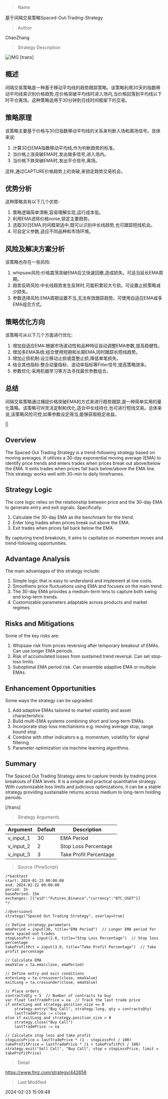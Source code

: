 
> Name

基于间隔交易策略Spaced-Out-Trading-Strategy

> Author

ChaoZhang

> Strategy Description

![IMG](https://www.fmz.com/upload/asset/1065ab4dce3b5191184.png)
[trans]
## 概述

间隔交易策略是一种基于移动平均线的趋势跟踪策略。该策略利用30天的指数移动平均线来识别价格趋势,在价格突破平均线时进入场内,当价格回落到平均线以下时平仓离场。这种策略适用于30分钟到日线时间框架下的交易。

## 策略原理

该策略主要基于价格与30日指数移动平均线的关系来判断入场和离场信号。具体来说:

1. 计算30日EMA指数移动平均线,作为判断趋势的标准。
2. 当价格上涨突破EMA时,发出做多信号,进入场内。
3. 当价格下跌突破EMA时,发出平仓信号,离场。

这样,通过CAPTURE价格趋势上的突破,来锁定趋势交易机会。

## 优势分析

这种策略具有以下几个优势:

1. 策略逻辑简单清晰,容易理解实现,运行成本低。
2. 利用EMA滤除价格noise,锁定主要趋势。
3. 选取30日EMA,时间框架适中,既可以识别中长线趋势,也可跟踪短线机会。
4. 可自定义参数,适应不同品种和市场环境。

## 风险及解决方案分析

该策略也存在一些风险:

1.  whipsaw风险:价格震荡突破EMA后又快速回撤,造成损失。可适当延长EMA周期。
2. 趋势反转风险:中长线趋势发生反转时,可能积累较大亏损。可设置止损策略减少损失。
3. 参数选择风险:EMA周期设置不当,无法有效跟踪趋势。可使用自适应EMA或多EMA组合方式。

## 策略优化方向

该策略可从以下几个方面进行优化:

1. 增加自适应EMA:根据市场波动性和品种特征自动调整EMA参数,提高稳健性。
2. 增加多EMA系统:组合使用短期和长期EMA,同时跟踪长短线趋势。
3. 增加止损机制:设立移动止损或盘整止损,降低单笔损失。
4. 结合其他指标:整合动量指标、波动率指标等Filter信号,提高策略效率。
5. 参数优化:采用机器学习等方法寻找最优参数组合。

## 总结

间隔交易策略通过捕捉价格突破EMA的方式来进行趋势跟踪,是一种简单实用的量化策略。该策略可W灵活定制和优化,适合中长线持仓,也可进行短线交易。总体来说,该策略风险可控,如果参数设定得当,能够获取稳定收益。

||

## Overview

The Spaced Out Trading Strategy is a trend-following strategy based on moving averages. It utilizes a 30-day exponential moving average (EMA) to identify price trends and enters trades when prices break out above/below the EMA. It exits trades when prices fall back below/above the EMA line. This strategy works well with 30-min to daily timeframes.  

## Strategy Logic

The core logic relies on the relationship between price and the 30-day EMA to generate entry and exit signals. Specifically:

1. Calculate the 30-day EMA as the benchmark for the trend.  
2. Enter long trades when prices break out above the EMA. 
3. Exit trades when prices fall back below the EMA.  

By capturing trend breakouts, it aims to capitalize on momentum moves and trend-following opportunities.

## Advantage Analysis 

The main advantages of this strategy include:

1. Simple logic that is easy to understand and implement at low costs.
2. Smoothens price fluctuations using EMA and focuses on the main trend.  
3. The 30-day EMA provides a medium-term lens to capture both swing and long-term trends.
4. Customizable parameters adaptable across products and market regimes.

## Risks and Mitigations

Some of the key risks are:

1. Whipsaw risk from prices reversing after temporary breakout of EMAs. Can use longer EMA periods.   
2. Risk of accumulated losses from sustained trend reversal. Can set stop-loss limits.
3. Suboptimal EMA period risk. Can ensemble adaptive EMA or multiple EMAs.  

## Enhancement Opportunities

Some ways the strategy can be upgraded:

1. Add adaptive EMAs tailored to market volatility and asset characteristics.  
2. Build multi-EMA systems combining short and long-term EMAs.
3. Incorporate stop-loss mechanisms e.g. moving average stop, range bound stop.
4. Combine with other indicators e.g. momentum, volatility for signal filtering.   
5. Parameter optimization via machine learning algorithms.

## Summary

The Spaced Out Trading Strategy aims to capture trends by trading price breakouts of EMA levels. It is a simple and practical quantitative strategy. With customizable loss limits and judicious optimizations, it can be a stable strategy providing sustainable returns across medium to long-term holding periods.

[/trans]

> Strategy Arguments



|Argument|Default|Description|
|----|----|----|
|v_input_1|30|EMA Period|
|v_input_2|2|Stop Loss Percentage|
|v_input_3|3|Take Profit Percentage|


> Source (PineScript)

``` pinescript
/*backtest
start: 2024-01-23 00:00:00
end: 2024-02-22 00:00:00
period: 1h
basePeriod: 15m
exchanges: [{"eid":"Futures_Binance","currency":"BTC_USDT"}]
*/

//@version=5
strategy("Spaced Out Trading Strategy", overlay=true)

// Define strategy parameters
emaPeriod = input(30, title="EMA Period")  // Longer EMA period for more spaced-out trades
stopLossPct = input(2.0, title="Stop Loss Percentage")  // Stop loss percentage
takeProfitPct = input(3.0, title="Take Profit Percentage")  // Take profit percentage

// Calculate EMA
emaValue = ta.ema(close, emaPeriod)

// Define entry and exit conditions
enterLong = ta.crossover(close, emaValue)
exitLong = ta.crossunder(close, emaValue)

// Place orders
contractsQty = 5  // Number of contracts to buy
var float lastTradePrice = na  // Track the last trade price
if enterLong and strategy.position_size == 0
    strategy.entry("Buy Call", strategy.long, qty = contractsQty)
    lastTradePrice := close
else if exitLong and strategy.position_size > 0
    strategy.close("Buy Call")
    lastTradePrice := na

// Calculate stop loss and take profit
stopLossPrice = lastTradePrice * (1 - stopLossPct / 100)
takeProfitPrice = lastTradePrice * (1 + takeProfitPct / 100)
strategy.exit("Sell Call", "Buy Call", stop = stopLossPrice, limit = takeProfitPrice)
```

> Detail

https://www.fmz.com/strategy/442656

> Last Modified

2024-02-23 15:09:48
